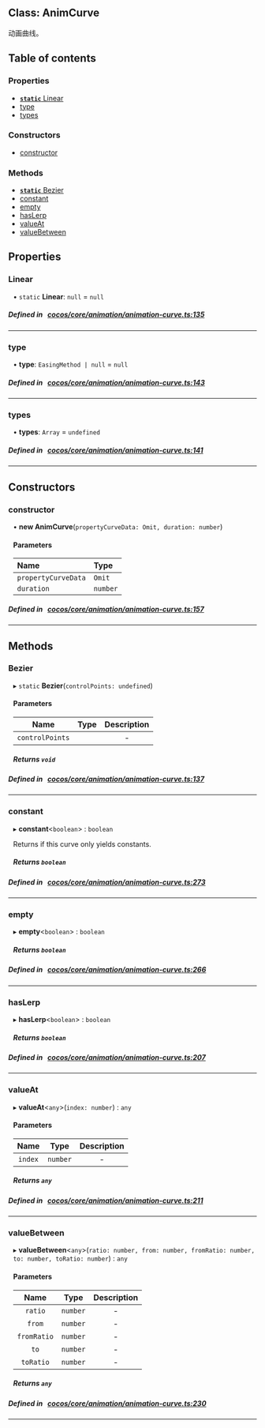 
## Class: AnimCurve


动画曲线。


<div class="table-of-content">
<h2>Table of contents</h2>


### Properties

- [ **`static`**  Linear](#Linear)
- [ type](#type)
- [ types](#types)

### Constructors

- [ constructor](#constructor)

### Methods

- [ **`static`**  Bezier](#Bezier)
- [ constant](#constant)
- [ empty](#empty)
- [ hasLerp](#hasLerp)
- [ valueAt](#valueAt)
- [ valueBetween](#valueBetween)
</div>

## Properties


### Linear
<div style="margin-left: 10px;">




• `static` **Linear**:
`null`  = `null`
</div>

##### Defined in &nbsp;   [cocos/core/animation/animation-curve.ts:135](https://github.com/cocos-creator/engine/blob/c7bf6b8a9/cocos/core/animation/animation-curve.ts#L135)&nbsp;


___


### type
<div style="margin-left: 10px;">




•  **type**:
`EasingMethod | null`  = `null`
</div>

##### Defined in &nbsp;   [cocos/core/animation/animation-curve.ts:143](https://github.com/cocos-creator/engine/blob/c7bf6b8a9/cocos/core/animation/animation-curve.ts#L143)&nbsp;


___


### types
<div style="margin-left: 10px;">




•  **types**:
`Array`  = `undefined`
</div>

##### Defined in &nbsp;   [cocos/core/animation/animation-curve.ts:141](https://github.com/cocos-creator/engine/blob/c7bf6b8a9/cocos/core/animation/animation-curve.ts#L141)&nbsp;


___

<!---->
## Constructors


### constructor
<div style="margin-left: 10px;">

• **new AnimCurve**(`propertyCurveData: Omit, duration: number`)

#### Parameters

| Name | Type |
| :------ | :------ |
| `propertyCurveData` | `Omit` |
| `duration` | `number` |
</div>

##### Defined in &nbsp;   [cocos/core/animation/animation-curve.ts:157](https://github.com/cocos-creator/engine/blob/c7bf6b8a9/cocos/core/animation/animation-curve.ts#L157)&nbsp;


---

<!---->
## Methods

### Bezier

<div style="margin-left: 10px;">

▸ `static`  **Bezier**(`controlPoints: undefined`)



#### Parameters

| Name | Type | Description |
| :------: | :------: | :------: |
| `controlPoints` |  | - |


##### Returns `void`
</div>

##### Defined in &nbsp;   [cocos/core/animation/animation-curve.ts:137](https://github.com/cocos-creator/engine/blob/c7bf6b8a9/cocos/core/animation/animation-curve.ts#L137)&nbsp;
___
### constant

<div style="margin-left: 10px;">

▸   **constant**<`boolean`\> : `boolean`


Returns if this curve only yields constants.


##### Returns `boolean`
</div>

##### Defined in &nbsp;   [cocos/core/animation/animation-curve.ts:273](https://github.com/cocos-creator/engine/blob/c7bf6b8a9/cocos/core/animation/animation-curve.ts#L273)&nbsp;
___
### empty

<div style="margin-left: 10px;">

▸   **empty**<`boolean`\> : `boolean`




##### Returns `boolean`
</div>

##### Defined in &nbsp;   [cocos/core/animation/animation-curve.ts:266](https://github.com/cocos-creator/engine/blob/c7bf6b8a9/cocos/core/animation/animation-curve.ts#L266)&nbsp;
___
### hasLerp

<div style="margin-left: 10px;">

▸   **hasLerp**<`boolean`\> : `boolean`




##### Returns `boolean`
</div>

##### Defined in &nbsp;   [cocos/core/animation/animation-curve.ts:207](https://github.com/cocos-creator/engine/blob/c7bf6b8a9/cocos/core/animation/animation-curve.ts#L207)&nbsp;
___
### valueAt

<div style="margin-left: 10px;">

▸   **valueAt**<`any`\>(`index: number`) : `any`



#### Parameters

| Name | Type | Description |
| :------: | :------: | :------: |
| `index` | `number` | - |


##### Returns `any`
</div>

##### Defined in &nbsp;   [cocos/core/animation/animation-curve.ts:211](https://github.com/cocos-creator/engine/blob/c7bf6b8a9/cocos/core/animation/animation-curve.ts#L211)&nbsp;
___
### valueBetween

<div style="margin-left: 10px;">

▸   **valueBetween**<`any`\>(`ratio: number, from: number, fromRatio: number, to: number, toRatio: number`) : `any`



#### Parameters

| Name | Type | Description |
| :------: | :------: | :------: |
| `ratio` | `number` | - |
| `from` | `number` | - |
| `fromRatio` | `number` | - |
| `to` | `number` | - |
| `toRatio` | `number` | - |


##### Returns `any`
</div>

##### Defined in &nbsp;   [cocos/core/animation/animation-curve.ts:230](https://github.com/cocos-creator/engine/blob/c7bf6b8a9/cocos/core/animation/animation-curve.ts#L230)&nbsp;
___
<!---->



